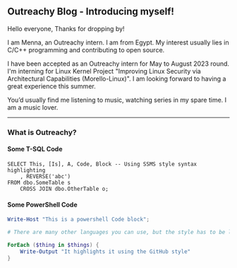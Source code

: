 ## Outreachy Blog - Introducing myself!

Hello everyone, Thanks for dropping by!

I am Menna, an Outreachy intern. I am from Egypt. My interest usually lies in C/C++ programming and contributing to open source.

I have been accepted as an Outreachy intern for May to August 2023 round. I'm interning for Linux Kernel Project "Improving Linux Security via Architectural Capabilities (Morello-Linux)". I am looking forward to having a great experience this summer.

You’d usually find me listening to music, watching series in my spare time. I am a music lover.

---

### What is Outreachy?

#### Some T-SQL Code

```tsql
SELECT This, [Is], A, Code, Block -- Using SSMS style syntax highlighting
    , REVERSE('abc')
FROM dbo.SomeTable s
    CROSS JOIN dbo.OtherTable o;
```

#### Some PowerShell Code

```powershell
Write-Host "This is a powershell Code block";

# There are many other languages you can use, but the style has to be loaded first

ForEach ($thing in $things) {
    Write-Output "It highlights it using the GitHub style"
}
```
